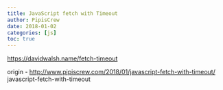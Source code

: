 ```yaml
---
title: JavaScript fetch with Timeout
author: PipisCrew
date: 2018-01-02
categories: [js]
toc: true
---
```


https://davidwalsh.name/fetch-timeout

origin - http://www.pipiscrew.com/2018/01/javascript-fetch-with-timeout/ javascript-fetch-with-timeout